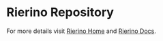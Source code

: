# Rierino Repository

For more details visit [Rierino Home](https://rierino.com) and [Rierino Docs](https://docs.rierino.com).
